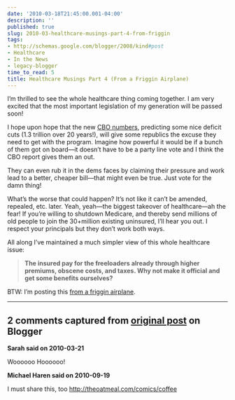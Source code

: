 ```yaml
---
date: '2010-03-18T21:45:00.001-04:00'
description: ''
published: true
slug: 2010-03-healthcare-musings-part-4-from-friggin
tags:
- http://schemas.google.com/blogger/2008/kind#post
- Healthcare
- In the News
- legacy-blogger
time_to_read: 5
title: Healthcare Musings Part 4 (From a Friggin Airplane)
---
```



I’m thrilled to see the whole healthcare thing coming together. I am very excited that the most important legislation of my generation will be passed soon!

I hope upon hope that the new [CBO numbers](http://www.reuters.com/article/idUSTRE61O4NV20100319), predicting some nice deficit cuts (1.3 trillion over 20 years!), will give some republics the excuse they need to get with the program. Imagine how powerful it would be if a bunch of them got on board—it doesn’t have to be a party line vote and I think the CBO report gives them an out. 

They can even rub it in the dems faces by claiming their pressure and work lead to a better, cheaper bill—that might even be true. Just vote for the damn thing!

What’s the worse that could happen? It’s not like it can’t be amended, repealed, etc. later. Yeah, yeah—the biggest takeover of healthcare—ah the fear! If you’re willing to shutdown Medicare, and thereby send millions of old people to join the 30+million existing uninsured, I’ll hear you out. I respect your principals but they don’t work both ways.

All along I’ve maintained a much simpler view of this whole healthcare issue:
<blockquote> 

<strong>The insured pay for the freeloaders already through higher premiums, obscene costs, and taxes. Why not make it official and get some benefits ourselves?</strong>
</blockquote>

BTW: I’m posting this [from a friggin airplane](http://twitter.com/mharen/status/10699650341).

---

## 2 comments captured from [original post](https://blog.wassupy.com/2010/03/healthcare-musings-part-4-from-friggin.html) on Blogger

**Sarah said on 2010-03-21**

Woooooo Hoooooo!

**Michael Haren said on 2010-09-19**

I must share this, too http://theoatmeal.com/comics/coffee

